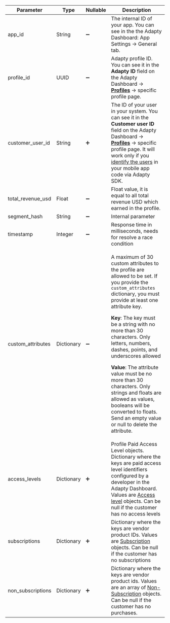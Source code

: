 <!--- ProfileObject.md --->

| Parameter         | Type       | Nullable           | Description                                                  |
| ----------------- | ---------- | ------------------ | ------------------------------------------------------------ |
| app_id            | String     | :heavy_minus_sign: | The internal ID of your app. You can see in the the Adapty Dashboard: App Settings -> General tab. |
| profile_id        | UUID       | :heavy_minus_sign: | Adapty profile ID. You can see it in the **Adapty ID** field on the Adapty Dashboard -> [**Profiles**](https://app.adapty.io/profiles/users) -> specific profile page. |
| customer_user_id  | String     | :heavy_plus_sign:  | The ID of your user in your system. You can see it in the **Customer user ID** field on the Adapty Dashboard -> [**Profiles**](https://app.adapty.io/profiles/users) -> specific profile page. It will work only if you [identify the users](identifying-users) in your mobile app code via Adapty SDK. |
| total_revenue_usd | Float      | :heavy_minus_sign: | Float value, it is equal to all total revenue USD which earned in the profile. |
| segment_hash      | String     | :heavy_minus_sign: | Internal parameter                                           |
| timestamp         | Integer    | :heavy_minus_sign: | Response time in milliseconds, needs for resolve a race condition |
| custom_attributes | Dictionary | :heavy_minus_sign: | <p>A maximum of 30 custom attributes to the profile are allowed to be set. If you provide the `custom_attributes` dictionary, you must provide at least one attribute key.</p><p>**Key**: The key must be a string with no more than 30 characters. Only letters, numbers, dashes, points, and underscores allowed</p><p>**Value**: The attribute value must be no more than 30 characters. Only strings and floats are allowed as values, booleans will be converted to floats. Send an empty value or null to delete the attribute.</p> |
| access_levels     | Dictionary | :heavy_plus_sign:  | Profile Paid Access Level objects. Dictionary where the keys are paid access level identifiers configured by a developer in the Adapty Dashboard. Values are [Access level](https://adapty.io/docs/server-side-api-objects#customeraccesslevel) objects. Can be null if the customer has no access levels |
| subscriptions     | Dictionary | :heavy_plus_sign:  | Dictionary where the keys are vendor product IDs. Values are [Subscription](https://adapty.io/docs/server-side-api-objects#subscription) objects. Can be null if the customer has no subscriptions |
| non_subscriptions | Dictionary | :heavy_plus_sign:  | Dictionary where the keys are vendor product ids. Values are an array of [Non-Subscription](https://adapty.io/docs/server-side-api-objects#non-subscription) objects. Can be null if the customer has no purchases. |